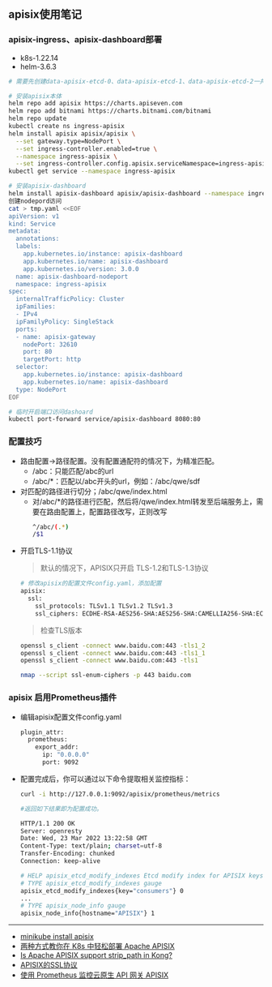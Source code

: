 ## apisix使用笔记
### apisix-ingress、apisix-dashboard部署
- k8s-1.22.14
- helm-3.6.3
```bash
# 需要先创建data-apisix-etcd-0、data-apisix-etcd-1、data-apisix-etcd-2一共3个PVC

# 安装apisix本体
helm repo add apisix https://charts.apiseven.com
helm repo add bitnami https://charts.bitnami.com/bitnami
helm repo update
kubectl create ns ingress-apisix
helm install apisix apisix/apisix \
  --set gateway.type=NodePort \
  --set ingress-controller.enabled=true \
  --namespace ingress-apisix \
  --set ingress-controller.config.apisix.serviceNamespace=ingress-apisix
kubectl get service --namespace ingress-apisix

# 安装apisix-dashboard
helm install apisix-dashboard apisix/apisix-dashboard --namespace ingress-apisix
创建nodepord访问
cat > tmp.yaml <<EOF
apiVersion: v1
kind: Service
metadata:
  annotations:
  labels:
    app.kubernetes.io/instance: apisix-dashboard
    app.kubernetes.io/name: apisix-dashboard
    app.kubernetes.io/version: 3.0.0
  name: apisix-dashboard-nodeport
  namespace: ingress-apisix
spec:
  internalTrafficPolicy: Cluster
  ipFamilies:
  - IPv4
  ipFamilyPolicy: SingleStack
  ports:
  - name: apisix-gateway
    nodePort: 32610
    port: 80
    targetPort: http
  selector:
    app.kubernetes.io/instance: apisix-dashboard
    app.kubernetes.io/name: apisix-dashboard
  type: NodePort
EOF

# 临时开启端口访问dashoard
kubectl port-forward service/apisix-dashboard 8080:80
```
### 配置技巧
- 路由配置->路径配置。没有配置通配符的情况下，为精准匹配。
  - /abc：只能匹配/abc的url
  - /abc/*：匹配以/abc开头的url，例如：/abc/qwe/sdf
- 对匹配的路径进行切分；/abc/qwe/index.html
  - 对/abc/*的路径进行匹配，然后将/qwe/index.html转发至后端服务上，需要在路由配置上，配置路径改写，正则改写
    ```bash
    ^/abc/(.*)
    /$1
    ```
- 开启TLS-1.1协议
  > 默认的情况下，APISIX只开启 TLS-1.2和TLS-1.3协议
    ```bash
    # 修改apisix的配置文件config.yaml，添加配置
    apisix:
      ssl:
        ssl_protocols: TLSv1.1 TLSv1.2 TLSv1.3
        ssl_ciphers: ECDHE-RSA-AES256-SHA:AES256-SHA:CAMELLIA256-SHA:ECDHE-RSA-AES128-SHA:AES128-SHA:CAMELLIA128-SHA
    ```
  > 检查TLS版本
    ```bash
    openssl s_client -connect www.baidu.com:443 -tls1_2
    openssl s_client -connect www.baidu.com:443 -tls1_1
    openssl s_client -connect www.baidu.com:443 -tls1

    nmap --script ssl-enum-ciphers -p 443 baidu.com 
    ```
### apisix 启用Prometheus插件
- 编辑apisix配置文件config.yaml
  ```bash
  plugin_attr:
    prometheus:
      export_addr:
        ip: "0.0.0.0"
        port: 9092
  ```
- 配置完成后，你可以通过以下命令提取相关监控指标：
  ```bash
  curl -i http://127.0.0.1:9092/apisix/prometheus/metrics

  #返回如下结果即为配置成功。

  HTTP/1.1 200 OK
  Server: openresty
  Date: Wed, 23 Mar 2022 13:22:58 GMT
  Content-Type: text/plain; charset=utf-8
  Transfer-Encoding: chunked
  Connection: keep-alive

  # HELP apisix_etcd_modify_indexes Etcd modify index for APISIX keys
  # TYPE apisix_etcd_modify_indexes gauge
  apisix_etcd_modify_indexes{key="consumers"} 0
  ...
  # TYPE apisix_node_info gauge
  apisix_node_info{hostname="APISIX"} 1
  ```
---
- [minikube install apisix](https://apisix.apache.org/docs/ingress-controller/deployments/minikube/)
- [两种方式教你在 K8s 中轻松部署 Apache APISIX](https://apisix.apache.org/zh/blog/2021/12/15/deploy-apisix-in-kubernetes/#%E9%83%A8%E7%BD%B2-apache-apisix-dashboard)
- [Is Apache APISIX support strip_path in Kong? ](https://github.com/apache/apisix/issues/2208)
- [APISIX的SSL协议](https://apisix.apache.org/zh/docs/apisix/ssl-protocol/)
- [使用 Prometheus 监控云原生 API 网关 APISIX](https://apisix.apache.org/zh/blog/2022/07/13/monitor-api-gateway-apisix-with-prometheus/)